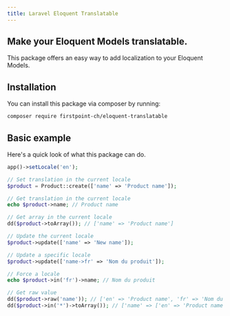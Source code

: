 ```yaml
---
title: Laravel Eloquent Translatable
---
```


## Make your Eloquent Models translatable.

This package offers an easy way to add localization to your Eloquent Models.

## Installation

You can install this package via composer by running:

```bash
composer require firstpoint-ch/eloquent-translatable
```

## Basic example

Here's a quick look of what this package can do.

```php
app()->setLocale('en');

// Set translation in the current locale
$product = Product::create(['name' => 'Product name']);

// Get translation in the current locale
echo $product->name; // Product name

// Get array in the current locale
dd($product->toArray()); // ['name' => 'Product name']

// Update the current locale
$product->update(['name' => 'New name']);

// Update a specific locale
$product->update(['name->fr' => 'Nom du produit']);

// Force a locale
echo $product->in('fr')->name; // Nom du produit

// Get raw value
dd($product->raw('name')); // ['en' => 'Product name', 'fr' => 'Nom du produit']
dd($product->in('*')->toArray()); // ['name' => ['en' => 'Product name', 'fr' => 'Nom du produit']]
```
